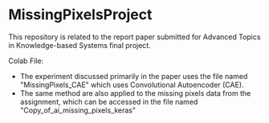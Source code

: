 # MissingPixelsProject

This repository is related to the report paper submitted for Advanced Topics in Knowledge-based Systems final project.

Colab File:
- The experiment discussed primarily in the paper uses the file named "MissingPixels_CAE" which uses Convolutional Autoencoder (CAE).
- The same method are also applied to the missing pixels data from the assignment, which can be accessed in the file named "Copy_of_ai_missing_pixels_keras"
